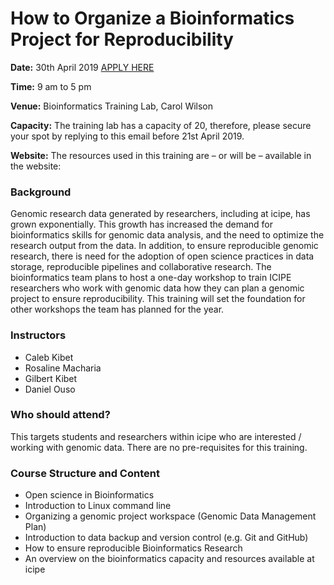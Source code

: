 # How to Organize a Bioinformatics Project for Reproducibility

**Date:** 30th April 2019 [APPLY HERE]()

**Time:** 9 am to 5 pm

**Venue:** Bioinformatics Training Lab, Carol Wilson

**Capacity:** The training lab has a capacity of 20, therefore, please secure your spot by replying to this email before 21st April 2019. 

**Website:** The resources used in this training are – or will be – available in the website: 

### Background
Genomic research data generated by researchers, including at icipe, has grown exponentially. This growth has increased the demand for bioinformatics skills for genomic data analysis, and the need to optimize the research output from the data. In addition, to ensure reproducible genomic research, there is need for the adoption of open science practices in data storage, reproducible pipelines and collaborative research. The bioinformatics team plans to host a one-day workshop to train ICIPE researchers who work with genomic data how they can plan a genomic project to ensure reproducibility. This training will set the foundation for other workshops the team has planned for the year. 


### Instructors
- Caleb Kibet
- Rosaline Macharia
- Gilbert Kibet
- Daniel Ouso

### Who should attend?

This targets students and researchers within icipe who are interested / working with genomic data. There are no pre-requisites for this training. 

### Course Structure and Content
- Open science in Bioinformatics
- Introduction to Linux command line
- Organizing a genomic project workspace (Genomic Data Management Plan)
- Introduction to data backup and version control (e.g. Git and GitHub)
- How to ensure reproducible Bioinformatics Research
- An overview on the bioinformatics capacity and resources available at icipe
